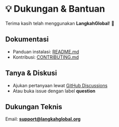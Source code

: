 # 💡 Dukungan & Bantuan

Terima kasih telah menggunakan **LangkahGlobal**! 🙌

## Dokumentasi

-   Panduan instalasi: [README.md](README.md)
-   Kontribusi: [CONTRIBUTING.md](CONTRIBUTING.md)

## Tanya & Diskusi

-   Ajukan pertanyaan lewat [GitHub Discussions](https://github.com/4lyaya/Langkah_Global/discussions)
-   Atau buka issue dengan label **question**

## Dukungan Teknis

Email: **support@langkahglobal.org**
